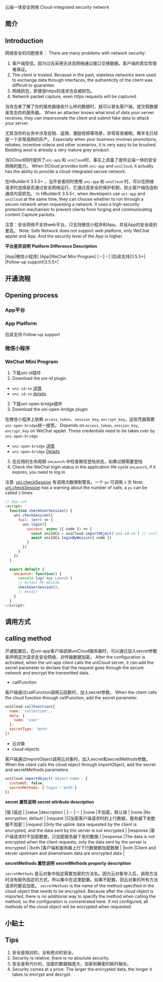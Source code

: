 云端一体安全网络
Cloud-integrated security network

## 简介
## Introduction

网络安全的问题很多：
There are many problems with network security:

1. 客户端受信。因为过去采用无状态网络通过接口交换数据，客户端的真实性很难保证。
1. The client is trusted. Because in the past, stateless networks were used to exchange data through interfaces, the authenticity of the client was difficult to guarantee.
2. 网络抓包，即便是https的请求也会被抓包。
2. Network packet capture, even https requests will be captured.

当攻击者了解了你的服务器接收什么样的数据时，就可以冒名客户端，提交假数据来攻击你的服务器。
When an attacker knows what kind of data your server receives, they can impersonate the client and submit fake data to attack your server.

尤其当你的业务中涉及促销、返佣、激励视频等场景，非常容易被刷。褥羊毛已经是一个非常成熟的灰产。
Especially when your business involves promotions, rebates, incentive videos and other scenarios, it is very easy to be brushed. Bedding wool is already a very mature grey product.

当DCloud同时提供了`uni-app` 和 `uniCloud`时，事实上具备了提供云端一体的安全网络的能力。
When DCloud provides both `uni-app` and `uniCloud`, it actually has the ability to provide a cloud-integrated secure network.

在HBuilderX 3.5.5+ ，当开发者同时使用 `uni-app` 和 `uniCloud` 时，可以在网络请求时选择是否通过安全网络运行，它通过高安全的保护机制，防止客户端伪造和通信内容抓包。
In HBuilderX 3.5.5+, when developers use `uni-app` and `uniCloud` at the same time, they can choose whether to run through a secure network when requesting a network. It uses a high-security protection mechanism to prevent clients from forging and communicating content Capture packets.

注意：安全网络不支持web平台，只支持微信小程序和App。并且App的安全级别更高。
Note: Safe Network does not support web platform, only WeChat applet and App. And the security level of the App is higher.

**平台差异说明**
**Platform Difference Description**

|App|微信小程序|
|App|WeChat Mini Program|
|:-:|:-:|
|后续支持|3.5.5+|
|Follow-up support|3.5.5+|

## 开通流程
## Opening process

### App平台
### App Platform

后续支持
Follow-up support

### 微信小程序
### WeChat Mini Program

1. 下载uni-id插件
1. Download the uni-id plugin

- `uni-id-co` [详情](/uniCloud/uni-id-summary.html#save-user-token)
- `uni-id-co` [details](/uniCloud/uni-id-summary.html#save-user-token)

2. 下载uni-open-bridge插件
2. Download the uni-open-bridge plugin

在微信小程序上依赖 `access_token`、`session_key`, `encrypt_key`。这些凭据需要`uni-open-bridge`统一接管。
Depends on `access_token`, `session_key`, `encrypt_key` on WeChat applet. These credentials need to be taken over by `uni-open-bridge`.

- `uni-open-bridge` [详情](https://uniapp.dcloud.net.cn/uniCloud/uni-open-bridge.html)
- `uni-open-bridge` [Details](https://uniapp.dcloud.net.cn/uniCloud/uni-open-bridge.html)

3. 在应用的生命周期 `onLaunch` 中检查微信登陆状态，如果过期需要登陆
3. Check the WeChat login status in the application life cycle `onLaunch`, if it expires, you need to log in

注意: [uni.checkSession](https://uniapp.dcloud.net.cn/api/plugins/login.html#uni-checksession) 有调用次数限制警告，一个 `pv` 可调用 `2` 次
Note: [uni.checkSession](https://uniapp.dcloud.net.cn/api/plugins/login.html#uni-checksession) has a warning about the number of calls, a `pv` can be called `2` times

```js
// App.vue
<script>
  function checkUserSession() {
    uni.checkSession({
      fail: (err) => {
        uni.login({
          success: async ({ code }) => {
            const uniIdCo = uniCloud.importObject('uni-id-co') // uniCloud云对象 uni-id-co
            await uniIdCo.loginByWeixin({ code })
          }
        })
      }
    })
  }

  export default {
    onLaunch: function() {
      console.log('App Launch')
      // #ifdef MP-WEIXIN
      checkUserSession();
      // #endif
    }
  }
</script>
```


## 调用方式
## calling method

开通配置后，在uni-app客户端调用uniCloud服务器时，可以通过加入secret参数来声明这次请求走安全网络，对传输数据加密。
After the configuration is activated, when the uni-app client calls the uniCloud server, it can add the secret parameter to declare that the request goes through the secure network and encrypt the transmitted data.

- callFunction

客户端通过callFunction调用云函数时，加入secret参数。
When the client calls the cloud function through callFunction, add the secret parameter.
```js
uniCloud.callFunction({
  name: 'collection',
  data: {
    name: 'user'
  },
  secretType: 'both'
})
```


- 云对象
- cloud objects

客户端通过importObject调用云对象时，加入secret和secretMethods参数。
When the client calls the cloud object through importObject, add the secret and secretMethods parameters.

```js
uniCloud.importObject('object-name', {
  customUI: false,
  secretMethods: {'login':'both'}
})
```


**secret 属性说明**
**secret attribute description**

|值				|描述																						|
|value |description |
|:-:			|:-:																						|
|none			|不加密，默认值																	|
|none |No encryption, default |
|request	|只加密客户端请求时的上行数据，服务器下发数据不加密	|
|request |Only the uplink data requested by the client is encrypted, and the data sent by the server is not encrypted |
|response	|客户端请求时不加密数据，只加密服务器下发的数据			|
|response |The data is not encrypted when the client requests, only the data sent by the server is encrypted |
|both			|客户端和服务器上行下行数据都加密数据							|
|both |Client and server upstream and downstream data are encrypted data |

**secretMethods 属性说明**
**secretMethods property description**

`secretMethods` 是云对象中指定需要加密的方法名。因为云对象导入后，调用方法时没有额外指定的方式，所以集中在这里配置。如果不配置，则云对象的所有方法请求时都会加密。
`secretMethods` is the name of the method specified in the cloud object that needs to be encrypted. Because after the cloud object is imported, there is no additional way to specify the method when calling the method, so the configuration is concentrated here. If not configured, all methods of the cloud object will be encrypted when requested.


## 小贴士
## Tips

1. 安全是相对的，没有绝对的安全。
1. Security is relative, there is no absolute security.
2. 安全是有代价的，加密的数据越庞大，加密和解密的耗时越长。
2. Security comes at a price. The larger the encrypted data, the longer it takes to encrypt and decrypt.